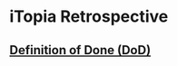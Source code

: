 # iTopia Retrospective

## [Definition of Done (DoD)](https://github.com/yul-itopia/retrospective/blob/main/Note/Definition_of_Done.md)

